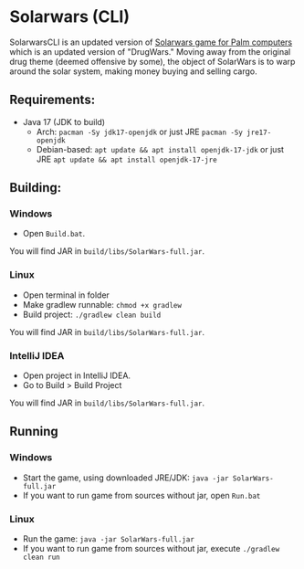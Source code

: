 # Solarwars (CLI)

SolarwarsCLI is an updated version of [Solarwars game for Palm computers](https://archive.org/details/tucows_57639_SolarWars) which is an updated version of "DrugWars."
Moving away from the original drug theme (deemed offensive by some), the object of SolarWars is to warp around the solar system, making money buying and selling cargo.

## Requirements:

- Java 17 (JDK to build)
    - Arch: `pacman -Sy jdk17-openjdk` or just JRE `pacman -Sy jre17-openjdk`
    - Debian-based: `apt update && apt install openjdk-17-jdk` or just JRE `apt update && apt install openjdk-17-jre`
## Building:
### Windows

- Open `Build.bat`.

You will find JAR in `build/libs/SolarWars-full.jar`.

### Linux

- Open terminal in folder
- Make gradlew runnable: `chmod +x gradlew`
- Build project: `./gradlew clean build`

You will find JAR in `build/libs/SolarWars-full.jar`.

### IntelliJ IDEA

- Open project in IntelliJ IDEA.
- Go to Build > Build Project

You will find JAR in `build/libs/SolarWars-full.jar`.

## Running
### Windows

- Start the game, using downloaded JRE/JDK: `java -jar SolarWars-full.jar`
- If you want to run game from sources without jar, open `Run.bat`

### Linux

- Run the game: `java -jar SolarWars-full.jar`
- If you want to run game from sources without jar, execute `./gradlew clean run`


